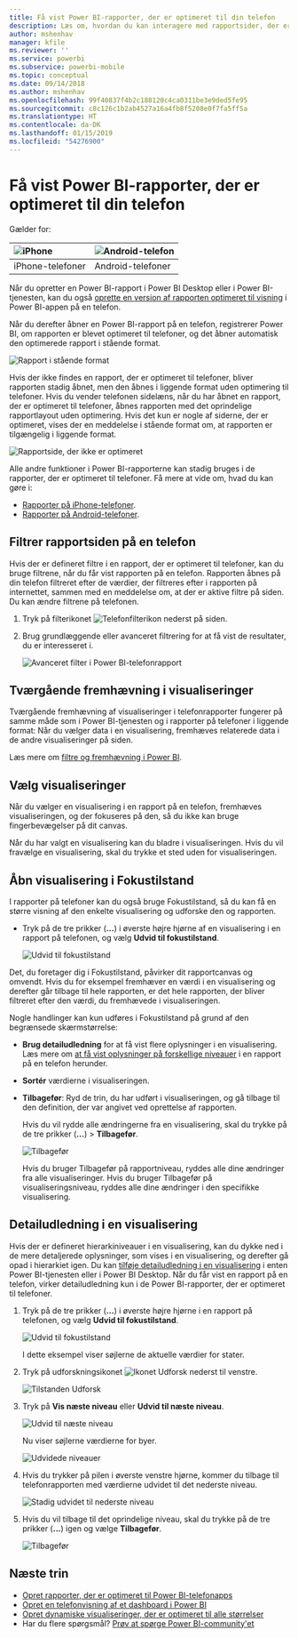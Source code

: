 ```yaml
---
title: Få vist Power BI-rapporter, der er optimeret til din telefon
description: Læs om, hvordan du kan interagere med rapportsider, der er optimeret til visning i Power BI-telefonapps.
author: mshenhav
manager: kfile
ms.reviewer: ''
ms.service: powerbi
ms.subservice: powerbi-mobile
ms.topic: conceptual
ms.date: 09/14/2018
ms.author: mshenhav
ms.openlocfilehash: 99f40837f4b2c188120c4ca0311be3e9ded5fe95
ms.sourcegitcommit: c8c126c1b2ab4527a16a4fb8f5208e0f7fa5ff5a
ms.translationtype: HT
ms.contentlocale: da-DK
ms.lasthandoff: 01/15/2019
ms.locfileid: "54276900"
---
```

# <a name="view-power-bi-reports-optimized-for-your-phone"></a>Få vist Power BI-rapporter, der er optimeret til din telefon

Gælder for:

| ![iPhone](./media/mobile-apps-view-phone-report/ios-logo-40-px.png) | ![Android-telefon](./media/mobile-apps-view-phone-report/android-logo-40-px.png) |
|:--- |:--- |
| iPhone-telefoner |Android-telefoner |

Når du opretter en Power BI-rapport i Power BI Desktop eller i Power BI-tjenesten, kan du også [oprette en version af rapporten optimeret til visning](../../desktop-create-phone-report.md) i Power BI-appen på en telefon.

Når du derefter åbner en Power BI-rapport på en telefon, registrerer Power BI, om rapporten er blevet optimeret til telefoner, og det åbner automatisk den optimerede rapport i stående format.

![Rapport i stående format](./media/mobile-apps-view-phone-report/07-power-bi-phone-report-portrait.png)

Hvis der ikke findes en rapport, der er optimeret til telefoner, bliver rapporten stadig åbnet, men den åbnes i liggende format uden optimering til telefoner. Hvis du vender telefonen sidelæns, når du har åbnet en rapport, der er optimeret til telefoner, åbnes rapporten med det oprindelige rapportlayout uden optimering. Hvis det kun er nogle af siderne, der er optimeret, vises der en meddelelse i stående format om, at rapporten er tilgængelig i liggende format.

![Rapportside, der ikke er optimeret](./media/mobile-apps-view-phone-report/06-power-bi-phone-report-page-not-optimized.png)

Alle andre funktioner i Power BI-rapporterne kan stadig bruges i de rapporter, der er optimeret til telefoner. Få mere at vide om, hvad du kan gøre i:

* [Rapporter på iPhone-telefoner](mobile-reports-in-the-mobile-apps.md). 
* [Rapporter på Android-telefoner](mobile-reports-in-the-mobile-apps.md).

## <a name="filter-the-report-page-on-a-phone"></a>Filtrer rapportsiden på en telefon
Hvis der er defineret filtre i en rapport, der er optimeret til telefoner, kan du bruge filtrene, når du får vist rapporten på en telefon. Rapporten åbnes på din telefon filtreret efter de værdier, der filtreres efter i rapporten på internettet, sammen med en meddelelse om, at der er aktive filtre på siden. Du kan ændre filtrene på telefonen.

1. Tryk på filterikonet ![Telefonfilterikon](./media/mobile-apps-view-phone-report/power-bi-phone-filter-icon.png) nederst på siden. 
2. Brug grundlæggende eller avanceret filtrering for at få vist de resultater, du er interesseret i.
   
    ![Avanceret filter i Power BI-telefonrapport](./media/mobile-apps-view-phone-report/power-bi-iphone-advanced-filter-toronto.gif)

## <a name="cross-highlight-visuals"></a>Tværgående fremhævning i visualiseringer
Tværgående fremhævning af visualiseringer i telefonrapporter fungerer på samme måde som i Power BI-tjenesten og i rapporter på telefoner i liggende format: Når du vælger data i en visualisering, fremhæves relaterede data i de andre visualiseringer på siden.

Læs mere om [filtre og fremhævning i Power BI](../../power-bi-reports-filters-and-highlighting.md).

## <a name="select-visuals"></a>Vælg visualiseringer
Når du vælger en visualisering i en rapport på en telefon, fremhæves visualiseringen, og der fokuseres på den, så du ikke kan bruge fingerbevægelser på dit canvas.

Når du har valgt en visualisering kan du bladre i visualiseringen. Hvis du vil fravælge en visualisering, skal du trykke et sted uden for visualiseringen.

## <a name="open-visuals-in-focus-mode"></a>Åbn visualisering i Fokustilstand
I rapporter på telefoner kan du også bruge Fokustilstand, så du kan få en større visning af den enkelte visualisering og udforske den og rapporten.

* Tryk på de tre prikker (**...**) i øverste højre hjørne af en visualisering i en rapport på telefonen, og vælg **Udvid til fokustilstand**.
  
    ![Udvid til fokustilstand](././media/mobile-apps-view-phone-report/power-bi-phone-report-focus-mode.png)

Det, du foretager dig i Fokustilstand, påvirker dit rapportcanvas og omvendt. Hvis du for eksempel fremhæver en værdi i en visualisering og derefter går tilbage til hele rapporten, er det hele rapporten, der bliver filtreret efter den værdi, du fremhævede i visualiseringen.

Nogle handlinger kan kun udføres i Fokustilstand på grund af den begrænsede skærmstørrelse:

* **Brug detailudledning** for at få vist flere oplysninger i en visualisering. Læs mere om [at få vist oplysninger på forskellige niveauer](mobile-apps-view-phone-report.md#drill-down-in-a-visual) i en rapport på en telefon herunder.
* **Sortér** værdierne i visualiseringen.
* **Tilbagefør**: Ryd de trin, du har udført i visualiseringen, og gå tilbage til den definition, der var angivet ved oprettelse af rapporten.
  
    Hvis du vil rydde alle ændringerne fra en visualisering, skal du trykke på de tre prikker (**...**) > **Tilbagefør**.
  
    ![Tilbagefør](././media/mobile-apps-view-phone-report/power-bi-phone-report-revert-levels.png)
  
    Hvis du bruger Tilbagefør på rapportniveau, ryddes alle dine ændringer fra alle visualiseringer. Hvis du bruger Tilbagefør på visualiseringsniveau, ryddes alle dine ændringer i den specifikke visualisering.   

## <a name="drill-down-in-a-visual"></a>Detailudledning i en visualisering
Hvis der er defineret hierarkiniveauer i en visualisering, kan du dykke ned i de mere detaljerede oplysninger, som vises i en visualisering, og derefter gå opad i hierarkiet igen. Du kan [tilføje detailudledning i en visualisering](../end-user-drill.md) i enten Power BI-tjenesten eller i Power BI Desktop. Når du får vist en rapport på en telefon, virker detailudledning kun i de Power BI-rapporter, der er optimeret til telefoner. 

1. Tryk på de tre prikker (**...**) i øverste højre hjørne i en rapport på telefonen, og vælg **Udvid til fokustilstand**.
   
    ![Udvid til fokustilstand](././media/mobile-apps-view-phone-report/power-bi-phone-report-focus-mode.png)
   
    I dette eksempel viser søjlerne de aktuelle værdier for stater.
2. Tryk på udforskningsikonet ![Ikonet Udforsk](./media/mobile-apps-view-phone-report/power-bi-phone-report-explore-icon.png) nederst til venstre.
   
    ![Tilstanden Udforsk](./media/mobile-apps-view-phone-report/power-bi-phone-report-explore-mode.png)
3. Tryk på **Vis næste niveau** eller **Udvid til næste niveau**.
   
    ![Udvid til næste niveau](./media/mobile-apps-view-phone-report/power-bi-phone-report-expand-levels.png)
   
    Nu viser søjlerne værdierne for byer.
   
    ![Udvidede niveauer](./media/mobile-apps-view-phone-report/power-bi-phone-report-expanded-levels.png)
4. Hvis du trykker på pilen i øverste venstre hjørne, kommer du tilbage til telefonrapporten med værdierne udvidet til det nederste niveau.
   
    ![Stadig udvidet til nederste niveau](./media/mobile-apps-view-phone-report/power-bi-back-to-phone-report-expanded-levels.png)
5. Hvis du vil tilbage til det oprindelige niveau, skal du trykke på de tre prikker (**...**) igen og vælge **Tilbagefør**.
   
    ![Tilbagefør](././media/mobile-apps-view-phone-report/power-bi-phone-report-revert-levels.png)

## <a name="next-steps"></a>Næste trin
* [Opret rapporter, der er optimeret til Power BI-telefonapps](../../desktop-create-phone-report.md)
* [Opret en telefonvisning af et dashboard i Power BI](../../service-create-dashboard-mobile-phone-view.md)
* [Opret dynamiske visualiseringer, der er optimeret til alle størrelser](../../visuals/desktop-create-responsive-visuals.md)
* Har du flere spørgsmål? [Prøv at spørge Power BI-community'et](http://community.powerbi.com/)

